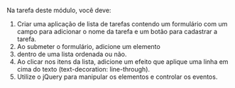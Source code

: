 Na tarefa deste módulo, você deve:

1) Criar uma aplicação de lista de tarefas contendo um formulário com um campo para adicionar o nome da tarefa e um botão para cadastrar a tarefa.
2) Ao submeter o formulário, adicione um elemento <li> dentro de
uma lista ordenada ou não.
3) Ao clicar nos itens da lista, adicione um efeito que aplique uma linha em cima do texto (text-decoration: line-through).
4) Utilize o jQuery para manipular os elementos e controlar os eventos.
